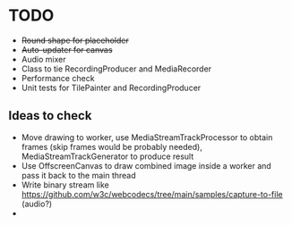 # TODO

* ~~Round shape for placeholder~~
* ~~Auto-updater for canvas~~
* Audio mixer
* Class to tie RecordingProducer and MediaRecorder
* Performance check
* Unit tests for TilePainter and RecordingProducer


## Ideas to check

* Move drawing to worker, use MediaStreamTrackProcessor to obtain frames (skip frames would be probably needed), MediaStreamTrackGenerator to produce result
* Use OffscreenCanvas to draw combined image inside a worker and pass it back to the main thread
* Write binary stream like https://github.com/w3c/webcodecs/tree/main/samples/capture-to-file (audio?)
* 
